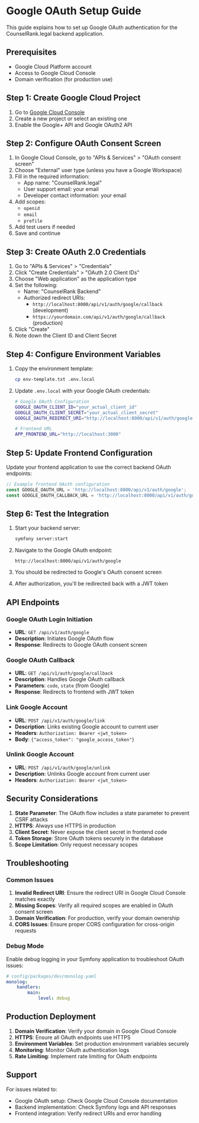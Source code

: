 # Google OAuth Setup Guide

This guide explains how to set up Google OAuth authentication for the CounselRank.legal backend application.

## Prerequisites

- Google Cloud Platform account
- Access to Google Cloud Console
- Domain verification (for production use)

## Step 1: Create Google Cloud Project

1. Go to [Google Cloud Console](https://console.cloud.google.com/)
2. Create a new project or select an existing one
3. Enable the Google+ API and Google OAuth2 API

## Step 2: Configure OAuth Consent Screen

1. In Google Cloud Console, go to "APIs & Services" > "OAuth consent screen"
2. Choose "External" user type (unless you have a Google Workspace)
3. Fill in the required information:
   - App name: "CounselRank.legal"
   - User support email: your email
   - Developer contact information: your email
4. Add scopes:
   - `openid`
   - `email`
   - `profile`
5. Add test users if needed
6. Save and continue

## Step 3: Create OAuth 2.0 Credentials

1. Go to "APIs & Services" > "Credentials"
2. Click "Create Credentials" > "OAuth 2.0 Client IDs"
3. Choose "Web application" as the application type
4. Set the following:
   - Name: "CounselRank Backend"
   - Authorized redirect URIs:
     - `http://localhost:8000/api/v1/auth/google/callback` (development)
     - `https://yourdomain.com/api/v1/auth/google/callback` (production)
5. Click "Create"
6. Note down the Client ID and Client Secret

## Step 4: Configure Environment Variables

1. Copy the environment template:
   ```bash
   cp env-template.txt .env.local
   ```

2. Update `.env.local` with your Google OAuth credentials:
   ```bash
   # Google OAuth Configuration
   GOOGLE_OAUTH_CLIENT_ID="your_actual_client_id"
   GOOGLE_OAUTH_CLIENT_SECRET="your_actual_client_secret"
   GOOGLE_OAUTH_REDIRECT_URI="http://localhost:8000/api/v1/auth/google/callback"
   
   # Frontend URL
   APP_FRONTEND_URL="http://localhost:3000"
   ```

## Step 5: Update Frontend Configuration

Update your frontend application to use the correct backend OAuth endpoints:

```typescript
// Example frontend OAuth configuration
const GOOGLE_OAUTH_URL = 'http://localhost:8000/api/v1/auth/google';
const GOOGLE_OAUTH_CALLBACK_URL = 'http://localhost:8000/api/v1/auth/google/callback';
```

## Step 6: Test the Integration

1. Start your backend server:
   ```bash
   symfony server:start
   ```

2. Navigate to the Google OAuth endpoint:
   ```
   http://localhost:8000/api/v1/auth/google
   ```

3. You should be redirected to Google's OAuth consent screen
4. After authorization, you'll be redirected back with a JWT token

## API Endpoints

### Google OAuth Login Initiation
- **URL**: `GET /api/v1/auth/google`
- **Description**: Initiates Google OAuth flow
- **Response**: Redirects to Google OAuth consent screen

### Google OAuth Callback
- **URL**: `GET /api/v1/auth/google/callback`
- **Description**: Handles Google OAuth callback
- **Parameters**: `code`, `state` (from Google)
- **Response**: Redirects to frontend with JWT token

### Link Google Account
- **URL**: `POST /api/v1/auth/google/link`
- **Description**: Links existing Google account to current user
- **Headers**: `Authorization: Bearer <jwt_token>`
- **Body**: `{"access_token": "google_access_token"}`

### Unlink Google Account
- **URL**: `POST /api/v1/auth/google/unlink`
- **Description**: Unlinks Google account from current user
- **Headers**: `Authorization: Bearer <jwt_token>`

## Security Considerations

1. **State Parameter**: The OAuth flow includes a state parameter to prevent CSRF attacks
2. **HTTPS**: Always use HTTPS in production
3. **Client Secret**: Never expose the client secret in frontend code
4. **Token Storage**: Store OAuth tokens securely in the database
5. **Scope Limitation**: Only request necessary scopes

## Troubleshooting

### Common Issues

1. **Invalid Redirect URI**: Ensure the redirect URI in Google Cloud Console matches exactly
2. **Missing Scopes**: Verify all required scopes are enabled in OAuth consent screen
3. **Domain Verification**: For production, verify your domain ownership
4. **CORS Issues**: Ensure proper CORS configuration for cross-origin requests

### Debug Mode

Enable debug logging in your Symfony application to troubleshoot OAuth issues:

```yaml
# config/packages/dev/monolog.yaml
monolog:
    handlers:
        main:
            level: debug
```

## Production Deployment

1. **Domain Verification**: Verify your domain in Google Cloud Console
2. **HTTPS**: Ensure all OAuth endpoints use HTTPS
3. **Environment Variables**: Set production environment variables securely
4. **Monitoring**: Monitor OAuth authentication logs
5. **Rate Limiting**: Implement rate limiting for OAuth endpoints

## Support

For issues related to:
- Google OAuth setup: Check Google Cloud Console documentation
- Backend implementation: Check Symfony logs and API responses
- Frontend integration: Verify redirect URIs and error handling
